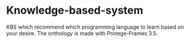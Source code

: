 # Knowledge-based-system
KBS which recommend which programming language to learn based on your desire.
The onthology is made with Protege-Frames 3.5.